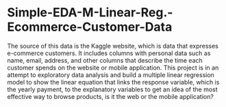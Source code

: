 # Simple-EDA-M-Linear-Reg.-Ecommerce-Customer-Data
The source of this data is the Kaggle website, which is data that expresses e-commerce customers. It includes columns with personal data such as name, email, address, and other columns that describe the time each customer spends on the website or mobile application. This project is in an attempt to exploratory data analysis and build a multiple linear regression model to show the linear equation that links the response variable, which is the yearly payment, to the explanatory variables to get an idea of ​​the most effective way to browse products, is it the web or the mobile application?
